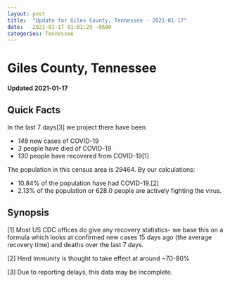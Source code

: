 ```yaml
---
layout: post
title:  "Update for Giles County, Tennessee - 2021-01-17"
date:   2021-01-17 01:01:29 -0600
categories: Tennessee
---
```


# Giles County, Tennessee
#### Updated 2021-01-17

## Quick Facts

In the last 7 days[3] we project there have been
- *148* new cases of COVID-19
- *3* people have died of COVID-19
- *130* people have recovered from COVID-19[1]

The population in this census area is 29464. By our calculations:
- 10.84% of the population have had COVID-19.[2]
- 2.13% of the population or 628.0 people are actively fighting the virus.

## Synopsis




[1] Most US CDC offices do give any recovery statistics- we base this on a formula which looks at confirmed new cases
15 days ago (the average recovery time) and deaths over the last 7 days.

[2] Herd Immunity is thought to take effect at around ~70-80%

[3] Due to reporting delays, this data may be incomplete.
 
    